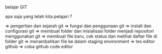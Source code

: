 belajar GIT

apa saja yang telah kita pelajari ?

=> pengertian dan sejarah git
=> fungsi dan penggunaan git
=> install dan configurasi git
=> membuat folder dan inisialisasi folder menjadi repositori menggunakan git
=> membuat file baru, cek status dan melihat daftar file di folder git
=> menambahkan file ke dalam staging environment
=> tes editor github
=> coba github code editor
